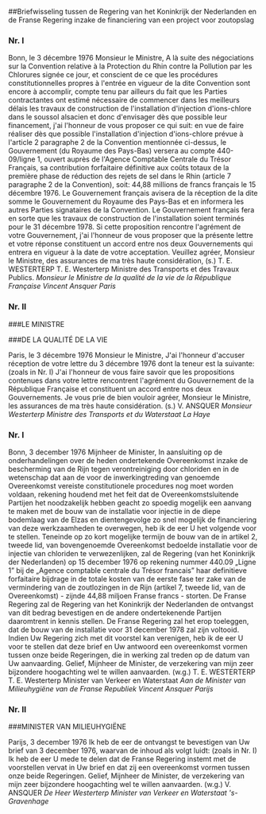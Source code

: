 <meta http-equiv='Content-Type' content='text/html; charset=utf-8' />

##Briefwisseling tussen de Regering van het Koninkrijk der Nederlanden en de Franse Regering inzake de financiering van een project voor zoutopslag

### Nr.  I  

Bonn, le 3 décembre 1976 Monsieur le Ministre, A là suite des négociations sur la Convention relative à la Protection du Rhin contre la Pollution par les Chlorures signée ce jour, et conscient de ce que les procédures constitutionnelles propres à l'entrée en vigueur de la dite Convention sont encore à accomplir, compte tenu par ailleurs du fait que les Parties contractantes ont estimé nécessaire de commencer dans les meilleurs délais les travaux de construction de l'installation d'injection d'ions-chlore dans le soussol alsacien et donc d'envisager dès que possible leur financement, j'ai l'honneur de vous proposer ce qui suit: en vue de faire réaliser dès que possible l'installation d'injection d'ions-chlore prévue à l'article 2 paragraphe 2 de la Convention mentionnée ci-dessus, le Gouvernement (du Royaume des Pays-Bas) versera au compte 440-09/ligne 1, ouvert auprès de l'Agence Comptable Centrale du Trésor Français, sa contribution forfaitaire définitive aux coûts totaux de la première phase de réduction des rejets de sel dans le Rhin (article 7 paragraphe 2 de la Convention), soit: 44,88 millions de francs français le 15 décembre 1976. Le Gouvernement français avisera de la réception de la dite somme le Gouvernement du Royaume des Pays-Bas et en informera les autres Parties signataires de la Convention. Le Gouvernement français fera en sorte que les travaux de construction de l'installation soient terminés pour le 31 décembre 1978. Si cette proposition rencontre l'agrément de votre Gouvernement, j'ai l'honneur de vous proposer que la présente lettre et votre réponse constituent un accord entre nos deux Gouvernements qui entrera en vigueur à la date de votre acceptation. Veuillez agréer, Monsieur le Ministre, des assurances de ma très haute considération, (s.) T. E. WESTERTERP T. E. Westerterp Ministre des Transports et des Travaux Publics.  *Monsieur le Ministre*   *de la qualité de la vie*   *de la République Française*   *Vincent Ansquer*   *Paris*    

### Nr.  II  

###LE MINISTRE

###DE LA QUALITÉ DE LA VIE

Paris, le 3 décembre 1976 Monsieur le Ministre, J'ai l'honneur d'accuser réception de votre lettre du 3 décembre 1976 dont la teneur est la suivante:  (zoals in Nr. I)  J'ai l'honneur de vous faire savoir que les propositions contenues dans votre lettre rencontrent l'agrément du Gouvernement de la République Française et constituent un accord entre nos deux Gouvernements. Je vous prie de bien vouloir agréer, Monsieur le Ministre, les assurances de ma très haute considération. (s.) V. ANSQUER  *Monsieur Westerterp*   *Ministre des Transports et du*   *Waterstaat*   *La Haye*    

### Nr.  I  

Bonn, 3 december 1976 Mijnheer de Minister, In aansluiting op de onderhandelingen over de heden ondertekende Overeenkomst inzake de bescherming van de Rijn tegen verontreiniging door chloriden en in de wetenschap dat aan de voor de inwerkingtreding van genoemde Overeenkomst vereiste constitutionele procedures nog moet worden voldaan, rekening houdend met het feit dat de Overeenkomstsluitende Partijen het noodzakelijk hebben geacht zo spoedig mogelijk een aanvang te maken met de bouw van de installatie voor injectie in de diepe bodemlaag van de Elzas en dientengevolge zo snel mogelijk de financiering van deze werkzaamheden te overwegen, heb ik de eer U het volgende voor te stellen. Teneinde op zo kort mogelijke termijn de bouw van de in artikel 2, tweede lid, van bovengenoemde Overeenkomst bedoelde installatie voor de injectie van chloriden te verwezenlijken, zal de Regering (van het Koninkrijk der Nederlanden) op 15 december 1976 op rekening nummer 440.09 „Ligne 1” bij de „Agence comptable centrale du Trésor francais” haar definitieve forfaitaire bijdrage in de totale kosten van de eerste fase ter zake van de vermindering van de zoutlozingen in de Rijn (artikel 7, tweede lid, van de Overeenkomst) - zijnde 44,88 miljoen Franse francs - storten. De Franse Regering zal de Regering van het Koninkrijk der Nederlanden de ontvangst van dit bedrag bevestigen en de andere ondertekenende Partijen daaromtrent in kennis stellen. De Franse Regering zal het erop toeleggen, dat de bouw van de installatie voor 31 december 1978 zal zijn voltooid. Indien Uw Regering zich met dit voorstel kan verenigen, heb ik de eer U voor te stellen dat deze brief en Uw antwoord een overeenkomst vormen tussen onze beide Regeringen, die in werking zal treden op de datum van Uw aanvaarding. Gelief, Mijnheer de Minister, de verzekering van mijn zeer bijzondere hoogachting wel te willen aanvaarden. (w.g.) T. E. WESTERTERP T. E. Westerterp Minister van Verkeer en Waterstaat  *Aan de Minister van Milieuhygiëne*   *van de Franse Republiek*   *Vincent Ansquer*   *Parijs*    

### Nr.  II  

###MINISTER VAN MILIEUHYGIËNE

Parijs, 3 december 1976 Ik heb de eer de ontvangst te bevestigen van Uw brief van 3 december 1976, waarvan de inhoud als volgt luidt:  (zoals in Nr. I)  Ik heb de eer U mede te delen dat de Franse Regering instemt met de voorstellen vervat in Uw brief en dat zij een overeenkomst vormen tussen onze beide Regeringen. Gelief, Mijnheer de Minister, de verzekering van mijn zeer bijzondere hoogachting wel te willen aanvaarden. (w.g.) V. ANSQUER  *De Heer Westerterp*   *Minister van Verkeer en Waterstaat*   *'s-Gravenhage*    
